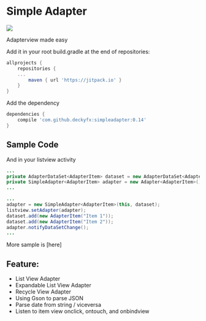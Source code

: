 # Simple Adapter
[![](https://jitpack.io/v/deckyfx/simpleadapter.svg)](https://jitpack.io/#deckyfx/simpleadapter)

Adapterview made easy

Add it in your root build.gradle at the end of repositories:

```gradle
allprojects {
	repositories {
	...
		maven { url 'https://jitpack.io' }
	}
}
```
Add the dependency

```gradle
dependencies {
	compile 'com.github.deckyfx:simpleadapter:0.14'
}
```

## Sample Code


And in your listview activity
```java
...
private AdapterDataSet<AdapterItem> dataset = new AdapterDataSet<AdapterItem>();
private SimpleAdapter<AdapterItem> adapter = new Adapter<AdapterItem>();
...

```

```java
...
adapter = new SimpleAdapter<AdapterItem>(this, dataset);
listview.setAdapter(adapter);
dataset.add(new AdapterItem("Item 1"));
dataset.add(new AdapterItem("Item 2"));
adapter.notifyDataSetChange();
...

```

More sample is [here]

## Feature:

 * List View Adapter
 * Expandable List View Adapter
 * Recycle View Adapter
 * Using Gson to parse JSON
 * Parse date from string / viceversa
 * Listen to item view onclick, ontouch, and onbindview
